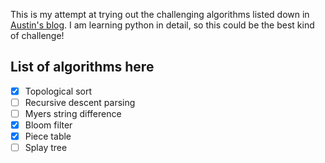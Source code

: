 This is my attempt at trying out the challenging algorithms listed down in [Austin's blog](https://austinhenley.com/blog/challengingalgorithms.html). I am learning python in detail, so this could be the best kind of challenge!

## List of algorithms here
- [x] Topological sort
- [ ] Recursive descent parsing
- [ ] Myers string difference
- [x] Bloom filter
- [x] Piece table
- [ ] Splay tree
